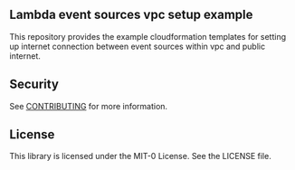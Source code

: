## Lambda event sources vpc setup example

This repository provides the example cloudformation templates for setting up internet connection between event sources within vpc and public internet.


## Security

See [CONTRIBUTING](CONTRIBUTING.md#security-issue-notifications) for more information.

## License

This library is licensed under the MIT-0 License. See the LICENSE file.

